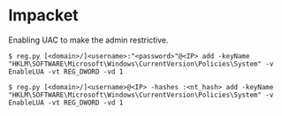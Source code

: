 # Impacket

Enabling UAC to make the admin restrictive.

```
$ reg.py [<domain>/]<username>:"<password>"@<IP> add -keyName "HKLM\SOFTWARE\Microsoft\Windows\CurrentVersion\Policies\System" -v EnableLUA -vt REG_DWORD -vd 1

$ reg.py [<domain>/]<username>@<IP> -hashes :<nt_hash> add -keyName "HKLM\SOFTWARE\Microsoft\Windows\CurrentVersion\Policies\System" -v EnableLUA -vt REG_DWORD -vd 1
```